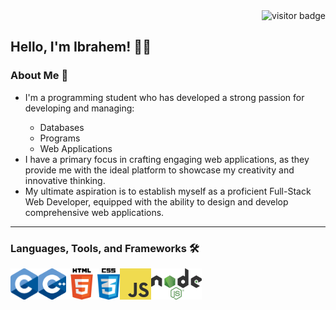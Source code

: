 <div align="right">
  <img src="https://visitor-badge.laobi.icu/badge?page_id=IbrahemElsawy" alt="visitor badge"/>
</div>
<h2>Hello, I'm Ibrahem! 👋🙂</h1>
<div>
  <h3>About Me 🚀</h3>
  <ul>
    <li>I'm a programming student who has developed a strong passion for developing and managing:</li>
    <ul>
      <li>Databases</li>
      <li>Programs</li>
      <li>Web Applications</li>
    </ul>
    <li>I have a primary focus in crafting engaging web applications, as they provide me with the ideal platform to showcase my creativity and innovative thinking.</li>
    <li>My ultimate aspiration is to establish myself as a proficient Full-Stack Web Developer, equipped with the ability to design and develop comprehensive web applications.</li>
  </ul>
  <hr>
  <h3>Languages, Tools, and Frameworks 🛠️</h3>
  <a href="https://www.learn-c.org" target="_blank"><img src="/logos/c-logo.png" align="left" alt="C Logo" height="50 px" /></a>
  <a href="https://cplusplus.com" target="_blank"><img src="/logos/c++logo.png" align="left" alt="C++ Logo" height="50 px" /></a>
  <a href="https://html.com" target="_blank"><img src="/logos/html5-logo.png" align="left" alt="HTML5 Logo" height="50 px" /></a>
  <a href="https://www.css3.com" target="_blank"><img src="/logos/css3-logo.png" align="left" alt="CSS3 Logo" height="50 px" /></a>
  <a href="https://www.javascript.com" target="_blank"><img src="/logos/javascript-logo.png" align="left" alt="JS Logo" height="50 px" /></a>
  <a href="https://nodejs.org/en" target="_blank"><img src="/logos/nodejs-logo.png" align="left" alt="NodeJS Logo" height="50 px" /></a>
<!--   <a href="https://www.learn-c.org" target="_blank"><img src="/logos/c-logo.png" align="left" alt="C Logo" height="50 px" /></a>
</div> -->
<!--
**IbrahemElsawy/IbrahemElsawy** is a ✨ _special_ ✨ repository because its `README.md` (this file) appears on your GitHub profile.

Here are some ideas to get you started:

- 🔭 I’m currently working on ...
- 🌱 I’m currently learning ...
- 👯 I’m looking to collaborate on ...
- 🤔 I’m looking for help with ...
- 💬 Ask me about ...
- 📫 How to reach me: ...
-  😄 Pronouns: ...
- ⚡ Fun fact: ...
-->
